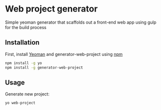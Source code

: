 # Web project generator

Simple yeoman generator that scaffolds out a front-end web app using gulp for the build process

## Installation

First, install [Yeoman](http://yeoman.io) and generator-web-project using [npm](https://www.npmjs.com/) 

```bash
npm install -g yo
npm install -g generator-web-project
```

## Usage
Generate new project:

```bash
yo web-project
```

